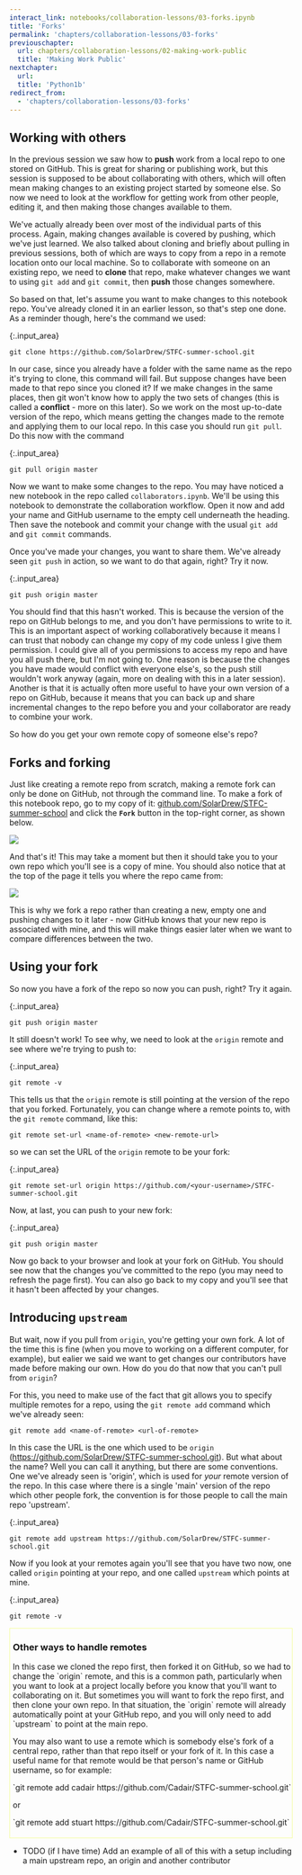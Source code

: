 ```yaml
---
interact_link: notebooks/collaboration-lessons/03-forks.ipynb
title: 'Forks'
permalink: 'chapters/collaboration-lessons/03-forks'
previouschapter:
  url: chapters/collaboration-lessons/02-making-work-public
  title: 'Making Work Public'
nextchapter:
  url: 
  title: 'Python1b'
redirect_from:
  - 'chapters/collaboration-lessons/03-forks'
---
```


## Working with others

In the previous session we saw how to **push** work from a local repo to one stored on GitHub. This is great for sharing or publishing work, but this session is supposed to be about collaborating with others, which will often mean making changes to an existing project started by someone else. So now we need to look at the workflow for getting work from other people, editing it, and then making those changes available to them.

We've actually already been over most of the individual parts of this process. Again, making changes available is covered by pushing, which we've just learned. We also talked about cloning and briefly about pulling in previous sessions, both of which are ways to copy from a repo in a remote location onto our local machine. So to collaborate with someone on an existing repo, we need to **clone** that repo, make whatever changes we want to using `git add` and `git commit`, then **push** those changes somewhere.

So based on that, let's assume you want to make changes to this notebook repo. You've already cloned it in an earlier lesson, so that's step one done. As a reminder though, here's the command we used:


{:.input_area}
```xonsh
git clone https://github.com/SolarDrew/STFC-summer-school.git
```

In our case, since you already have a folder with the same name as the repo it's trying to clone, this command will fail. But suppose changes have been made to that repo since you cloned it? If we make changes in the same places, then git won't know how to apply the two sets of changes (this is called a **conflict** - more on this later). So we work on the most up-to-date version of the repo, which means getting the changes made to the remote and applying them to our local repo. In this case you should run `git pull`. Do this now with the command


{:.input_area}
```xonsh
git pull origin master
```

Now we want to make some changes to the repo. You may have noticed a new notebook in the repo called `collaborators.ipynb`. We'll be using this notebook to demonstrate the collaboration workflow. Open it now and add your name and GitHub username to the empty cell underneath the heading. Then save the notebook and commit your change with the usual `git add` and `git commit` commands.

Once you've made your changes, you want to share them. We've already seen `git push` in action, so we want to do that again, right? Try it now.


{:.input_area}
```xonsh
git push origin master
```

You should find that this hasn't worked. This is because the version of the repo on GitHub belongs to me, and you don't have permissions to write to it. This is an important aspect of working collaboratively because it means I can trust that nobody can change my copy of my code unless I give them permission. I could give all of you permissions to access my repo and have you all push there, but I'm not going to. One reason is because the changes you have made would conflict with everyone else's, so the push still wouldn't work anyway (again, more on dealing with this in a later session). Another is that it is actually often more useful to have your own version of a repo on GitHub, because it means that you can back up and share incremental changes to the repo before you and your collaborator are ready to combine your work.

So how do you get your own remote copy of someone else's repo?

## Forks and forking

Just like creating a remote repo from scratch, making a remote fork can only be done on GitHub, not through the command line. To make a fork of this notebook repo, go to my copy of it: [github.com/SolarDrew/STFC-summer-school](github.com/SolarDrew/STFC-summer-school) and click the **`Fork`** button in the top-right corner, as shown below.

![](fork-button.png)

And that's it! This may take a moment but then it should take you to your own repo which you'll see is a copy of mine. You should also notice that at the top of the page it tells you where the repo came from:

![](forked-from.png)

This is why we fork a repo rather than creating a new, empty one and pushing changes to it later - now GitHub knows that your new repo is associated with mine, and this will make things easier later when we want to compare differences between the two.

## Using your fork

So now you have a fork of the repo so now you can push, right? Try it again.


{:.input_area}
```xonsh
git push origin master
```

It still doesn't work! To see why, we need to look at the `origin` remote and see where we're trying to push to:


{:.input_area}
```xonsh
git remote -v
```

This tells us that the `origin` remote is still pointing at the version of the repo that you forked. Fortunately, you can change where a remote points to, with the `git remote` command, like this:

```
git remote set-url <name-of-remote> <new-remote-url>
```

so we can set the URL of the `origin` remote to be your fork:


{:.input_area}
```xonsh
git remote set-url origin https://github.com/<your-username>/STFC-summer-school.git
```

Now, at last, you can push to your new fork:


{:.input_area}
```xonsh
git push origin master
```

Now go back to your browser and look at your fork on GitHub. You should see now that the changes you've committed to the repo (you may need to refresh the page first). You can also go back to my copy and you'll see that it hasn't been affected by your changes.

## Introducing `upstream`

But wait, now if you pull from `origin`, you're getting your own fork. A lot of the time this is fine (when you move to working on a different computer, for example), but ealier we said we want to get changes our contributors have made before making our own. How do you do that now that you can't pull from `origin`?

For this, you need to make use of the fact that git allows you to specify multiple remotes for a repo, using the `git remote add` command which we've already seen:

```
git remote add <name-of-remote> <url-of-remote>
```

In this case the URL is the one which used to be `origin` (https://github.com/SolarDrew/STFC-summer-school.git). But what about the name? Well you can call it anything, but there are some conventions. One we've already seen is 'origin', which is used for _your_ remote version of the repo. In this case where there is a single 'main' version of the repo which other people fork, the convention is for those people to call the main repo 'upstream'.


{:.input_area}
```xonsh
git remote add upstream https://github.com/SolarDrew/STFC-summer-school.git
```

Now if you look at your remotes again you'll see that you have two now, one called `origin` pointing at your repo, and one called `upstream` which points at mine.


{:.input_area}
```xonsh
git remote -v
```

<div style='padding-left: 5px; padding-top: 0; padding-bottom: 0; padding-right: 0; border: 1px solid; border-color: #f4fd9c; padding-bottom: 5px;'><h3>Other ways to handle remotes</h3>
<p>In this case we cloned the repo first, then forked it on GitHub, so we had to change the `origin` remote, and this is a common path, particularly when you want to look at a project locally before you know that you'll want to collaborating on it. But sometimes you will want to fork the repo first, and then clone your own repo. In that situation, the `origin` remote will already automatically point at your GitHub repo, and you will only need to add `upstream` to point at the main repo.</p>
<p>You may also want to use a remote which is somebody else's fork of a central repo, rather than that repo itself or your fork of it. In this case a useful name for that remote would be that person's name or GitHub username, so for example:</p>
<p>`git remote add cadair https://github.com/Cadair/STFC-summer-school.git`</p>
<p>or</p>
<p>`git remote add stuart https://github.com/Cadair/STFC-summer-school.git`</p></div>

* TODO (if I have time) Add an example of all of this with a setup including a main upstream repo, an origin and another contributor
